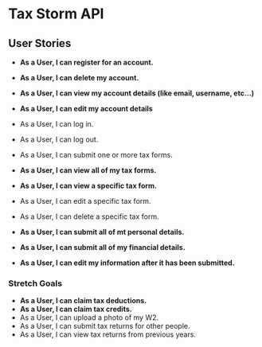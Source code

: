 # Tax Storm API

## User Stories
* **As a User, I can register for an account.**
* **As a User, I can delete my account.**
* **As a User, I can view my account details (like email, username, etc…)**
* **As a User, I can edit my account details**
* As a User, I can log in.
* As a User, I can log out.
* As a User, I can submit one or more tax forms.
* **As a User, I can view all of my tax forms.**
* **As a User, I can view a specific tax form.**
* As a User, I can edit a specific tax form.
* As a User, I can delete a specific tax form.

* **As a User, I can submit all of mt personal details.**
* **As a User, I can submit all of my financial details.**
* **As a User, I can edit my information after it has been submitted.**

### Stretch Goals
* **As a User, I can claim tax deductions.**
* **As a User, I can claim tax credits.**
* As a User, I can upload a photo of my W2.
* As a User, I can submit tax returns for other people.
* As a User, I can view tax returns from previous years.